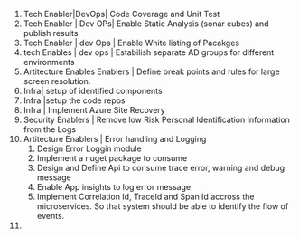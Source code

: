 

1. Tech Enabler|DevOps| Code Coverage and Unit Test
2. Tech Enabler | Dev OPs| Enable Static Analysis (sonar cubes) and publish results 
2. Tech Enabler | dev Ops | Enable White listing of Pacakges
2. tech Enables | dev ops | Estabilish separate AD groups for different environments
2. Artitecture Enables Enablers |  Define break points and rules for large screen resolution.
3. Infra| setup of identified components
4. Infra |setup the code repos
4. Infra | Implement Azure Site Recovery
5. Security Enablers | Remove low Risk Personal Identification Information from the Logs
6. Artitecture Enablers | Error handling and Logging
    1.  Design Error Loggin module
    2.  Implement a nuget package to consume
    3.  Design and Define Api to consume trace error, warning and debug message
    4.  Enable App insights to log error message
    5.  Implement Correlation Id, TraceId and Span Id accross the microservices.
        So that system should be able to identify the flow of events.
7. 



